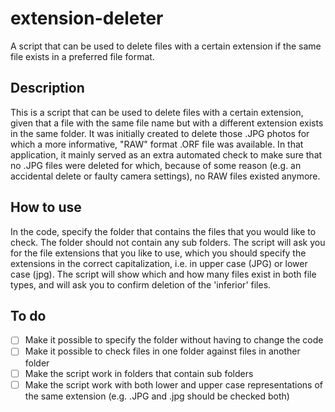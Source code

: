 # extension-deleter
A script that can be used to delete files with a certain extension if the same file exists in a preferred file format.

## Description
This is a script that can be used to delete files with a certain extension, 
given that a file with the same file name but with a different extension exists
in the same folder. It was initially created to delete those .JPG photos for 
which a more informative, "RAW" format .ORF file was available. In that 
application, it mainly served as an extra automated check to make sure that no .JPG files 
were deleted for which, because of some reason (e.g. an accidental delete or 
faulty camera settings), no RAW files existed anymore. 

## How to use
In the code, specify the folder that contains the files that you would like to check. The folder should not
contain any sub folders. The script will ask you for the file extensions that you like to use, 
which you should specify the extensions in the correct capitalization, i.e. in upper case (JPG) 
or lower case (jpg). The script will show which and how many files exist in both file types, 
and will ask you to confirm deletion of the 'inferior' files.  

## To do
- [ ] Make it possible to specify the folder without having to change the code
- [ ] Make it possible to check files in one folder against files in another folder
- [ ] Make the script work in folders that contain sub folders
- [ ] Make the script work with both lower and upper case representations of the same extension (e.g. .JPG and .jpg should be checked both)
